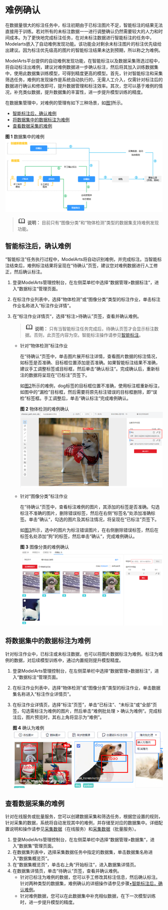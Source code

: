 # 难例确认<a name="modelarts_23_0223"></a>

在数据量很大的标注任务中，标注初期由于已标注图片不足，智能标注的结果无法直接用于训练。若对所有的未标注数据一一进行调整确认仍然需要较大的人力和时间成本。为了更快地完成标注任务，在对未标注数据进行智能标注的任务中，Modelarts嵌入了自动难例发现功能。该功能会对剩余未标注图片的标注优先级给出建议。因为标注优先级高的图片的智能标注结果未达到预期，所以称之为难例。

ModelArts平台提供的自动难例发现功能，在智能标注以及数据采集筛选过程中，将自动标注出难例，建议对难例数据进一步确认标注，然后将其加入训练数据集中，使用此数据集训练模型，可得到精度更高的模型。首先，针对智能标注和采集筛选任务，难例的发现操作是系统自动执行的，无需人工介入，仅需针对标注后的数据进行确认和修改即可，提升数据管理和标注效率。其次，您可以基于难例的情况，补充类似数据，提升数据集的丰富性，进一步提升模型训练的精度。

在数据集管理中，对难例的管理有如下三种场景，如[图1](#zh-cn_topic_0217235047_fig186822108396)所示。

-   <a name="zh-cn_topic_0217235047_li3477120144213"></a>[智能标注后，确认难例](#zh-cn_topic_0217235047_section12530766412)
-   [将数据集中的数据标注为难例](#zh-cn_topic_0217235047_section176081753173911)
-   [查看数据采集的难例](#zh-cn_topic_0217235047_section1770219494193)

**图 1**  数据集中的难例<a name="zh-cn_topic_0217235047_fig186822108396"></a>  
![](figures/数据集中的难例.png "数据集中的难例")

>![](public_sys-resources/icon-note.gif) **说明：** 
>目前只有“图像分类”和“物体检测”类型的数据集支持难例发现功能。

## 智能标注后，确认难例<a name="zh-cn_topic_0217235047_section12530766412"></a>

“智能标注”任务执行过程中，ModelArts将自动识别难例，并完成标注。当智能标注结束后，难例标注结果将呈现在“待确认”页签，建议您对难例数据进行人工修正，然后确认标注。

1.  登录ModelArts管理控制台，在左侧菜单栏中选择“数据管理\>数据标注“，进入“数据标注“管理页面。
2.  在标注作业列表中，选择“物体检测”或“图像分类”类型的标注作业，单击标注作业名称进入“标注作业详情“。
3.  在“标注作业详情页“，选择“标注\>待确认”页签，查看并确认难例。

    >![](public_sys-resources/icon-note.gif) **说明：** 
    >只有当智能标注任务完成后，待确认页签才会显示标注数据。否则，此页签内容为空。智能标注操作请参见[智能标注](智能标注.md)。

    -   针对“物体检测”标注作业

        在“待确认“页签中，单击图片展开标注详情，查看图片数据的标注情况，如标签是否准确、目标框位置添加是否准确。如果智能标注结果不准确，建议手工调整标签或目标框，然后单击“确认标注“。完成确认后，重新标注的数据将呈现在“已标注”页签下。

        如[图2](#zh-cn_topic_0217235047_fig1391884005315)所示的难例，dog标签的目标框位置不准确，使用标注框重新标注，如图中的“漏检”目标框，然后需要将原先标注错误的目标框删除，即“误检”标签框。手工调整后，单击“确认标注“完成难例确认。

        **图 2**  物体检测的难例确认<a name="zh-cn_topic_0217235047_fig1391884005315"></a>  
        ![](figures/物体检测的难例确认.png "物体检测的难例确认")

    -   针对“图像分类”标注作业

        在“待确认“页签中，查看标注难例的图片，其添加的标签是否准确。勾选标注不准确的图片，删除错误标签，然后在右侧“标签名“处添加准确标签。单击“确认“，勾选的图片及其标注情况，将呈现在“已标注”页签下。

        如[图3](#zh-cn_topic_0217235047_fig1952118181968)所示，选中的图片为标注错误图片，在右侧删除错误标签，然后在标签名处添加“狗”的标签，然后单击“确认“，完成难例确认。

        **图 3**  图像分类的难例确认<a name="zh-cn_topic_0217235047_fig1952118181968"></a>  
        ![](figures/图像分类的难例确认.png "图像分类的难例确认")



## 将数据集中的数据标注为难例<a name="zh-cn_topic_0217235047_section176081753173911"></a>

针对标注作业中，已标注或未标注数据，也可以将图片数据标注为难例。标注为难例的数据，对后续模型训练中，通过内置规则提升模型精度。

1.  登录ModelArts管理控制台，在左侧菜单栏中选择“数据管理\>数据标注“，进入“数据标注“管理页面。
2.  在标注作业列表中，选择“物体检测”或“图像分类”类型的标注作业，单击数据集名称进入“标注作业详情页“。
3.  在标注作业详情页，选择“标注”页签”，单击“已标注“、“未标注“或“全部“页签，勾选需标注为难例的图片，然后单击“难例批处理 \> 确认为难例“。完成标注后，图片预览时，其右上角将显示为“难例”。

    **图 4**  确认为难例<a name="zh-cn_topic_0217235047_fig185602229195"></a>  
    ![](figures/确认为难例.png "确认为难例")


## 查看数据采集的难例<a name="zh-cn_topic_0217235047_section1770219494193"></a>

针对在线服务或批量服务，您可以创建数据采集和筛选任务，根据您设置的规则，针对采集的数据，系统将自动发现其中的难例，并存储至对应的数据集中。详细配置说明和操作请参见[采集数据](https://support.huaweicloud.com/engineers-modelarts/modelarts_23_0224.html)（在线服务）和[采集数据](https://support.huaweicloud.com/engineers-modelarts/modelarts_23_0225.html)（批量服务）。

1.  登录ModelArts管理控制台，在左侧菜单栏中选择“数据管理\>数据集“，进入“数据集“管理页面。
2.  在数据集列表中，选择采集数据任务中指定的数据集，单击数据集名称进入“数据集概览页“。
3.  在“数据集概览页“，单击右上角“开始标注“，进入数据集详情页。
4.  在数据集详情页，单击“待确认“页签，查看并确认难例。
    -   针对已标注为难例的数据，您可以手工修改其标注信息，然后确认标注。针对两种类型的数据集，难例确认的详细操作请参见步骤[•智能标注后，确认难例](#zh-cn_topic_0217235047_li3477120144213)。
    -   针对难例数据，您可以在此数据集中补充相似数据，在下一次模型训练时，进一步提升模型的精度。


